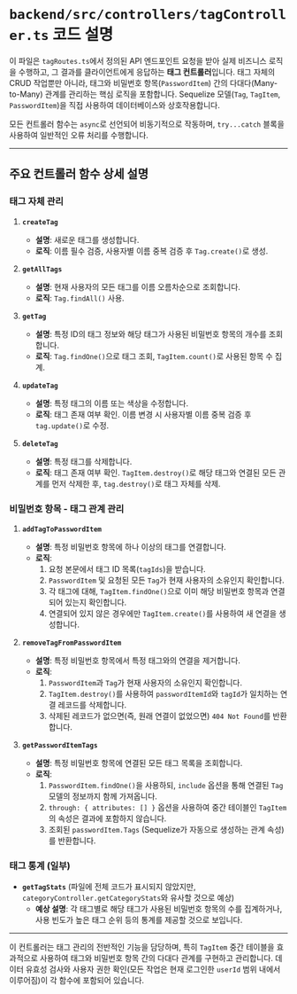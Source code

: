 # `backend/src/controllers/tagController.ts` 코드 설명

이 파일은 `tagRoutes.ts`에서 정의된 API 엔드포인트 요청을 받아 실제 비즈니스 로직을 수행하고, 그 결과를 클라이언트에게 응답하는 **태그 컨트롤러**입니다. 태그 자체의 CRUD 작업뿐만 아니라, 태그와 비밀번호 항목(`PasswordItem`) 간의 다대다(Many-to-Many) 관계를 관리하는 핵심 로직을 포함합니다. Sequelize 모델(`Tag`, `TagItem`, `PasswordItem`)을 직접 사용하여 데이터베이스와 상호작용합니다.

모든 컨트롤러 함수는 `async`로 선언되어 비동기적으로 작동하며, `try...catch` 블록을 사용하여 일반적인 오류 처리를 수행합니다.

---

## 주요 컨트롤러 함수 상세 설명

### 태그 자체 관리

1.  **`createTag`**
    -   **설명**: 새로운 태그를 생성합니다.
    -   **로직**: 이름 필수 검증, 사용자별 이름 중복 검증 후 `Tag.create()`로 생성.

2.  **`getAllTags`**
    -   **설명**: 현재 사용자의 모든 태그를 이름 오름차순으로 조회합니다.
    -   **로직**: `Tag.findAll()` 사용.

3.  **`getTag`**
    -   **설명**: 특정 ID의 태그 정보와 해당 태그가 사용된 비밀번호 항목의 개수를 조회합니다.
    -   **로직**: `Tag.findOne()`으로 태그 조회, `TagItem.count()`로 사용된 항목 수 집계.

4.  **`updateTag`**
    -   **설명**: 특정 태그의 이름 또는 색상을 수정합니다.
    -   **로직**: 태그 존재 여부 확인. 이름 변경 시 사용자별 이름 중복 검증 후 `tag.update()`로 수정.

5.  **`deleteTag`**
    -   **설명**: 특정 태그를 삭제합니다.
    -   **로직**: 태그 존재 여부 확인. `TagItem.destroy()`로 해당 태그와 연결된 모든 관계를 먼저 삭제한 후, `tag.destroy()`로 태그 자체를 삭제.

### 비밀번호 항목 - 태그 관계 관리

1.  **`addTagToPasswordItem`**
    -   **설명**: 특정 비밀번호 항목에 하나 이상의 태그를 연결합니다.
    -   **로직**:
        1.  요청 본문에서 태그 ID 목록(`tagIds`)을 받습니다.
        2.  `PasswordItem` 및 요청된 모든 `Tag`가 현재 사용자의 소유인지 확인합니다.
        3.  각 태그에 대해, `TagItem.findOne()`으로 이미 해당 비밀번호 항목과 연결되어 있는지 확인합니다.
        4.  연결되어 있지 않은 경우에만 `TagItem.create()`를 사용하여 새 연결을 생성합니다.

2.  **`removeTagFromPasswordItem`**
    -   **설명**: 특정 비밀번호 항목에서 특정 태그와의 연결을 제거합니다.
    -   **로직**:
        1.  `PasswordItem`과 `Tag`가 현재 사용자의 소유인지 확인합니다.
        2.  `TagItem.destroy()`를 사용하여 `passwordItemId`와 `tagId`가 일치하는 연결 레코드를 삭제합니다.
        3.  삭제된 레코드가 없으면(즉, 원래 연결이 없었으면) `404 Not Found`를 반환합니다.

3.  **`getPasswordItemTags`**
    -   **설명**: 특정 비밀번호 항목에 연결된 모든 태그 목록을 조회합니다.
    -   **로직**:
        1.  `PasswordItem.findOne()`을 사용하되, `include` 옵션을 통해 연결된 `Tag` 모델의 정보까지 함께 가져옵니다.
        2.  `through: { attributes: [] }` 옵션을 사용하여 중간 테이블인 `TagItem`의 속성은 결과에 포함하지 않습니다.
        3.  조회된 `passwordItem.Tags` (Sequelize가 자동으로 생성하는 관계 속성)를 반환합니다.

### 태그 통계 (일부)

-   **`getTagStats`** (파일에 전체 코드가 표시되지 않았지만, `categoryController.getCategoryStats`와 유사할 것으로 예상)
    -   **예상 설명**: 각 태그별로 해당 태그가 사용된 비밀번호 항목의 수를 집계하거나, 사용 빈도가 높은 태그 순위 등의 통계를 제공할 것으로 보입니다.

---

이 컨트롤러는 태그 관리의 전반적인 기능을 담당하며, 특히 `TagItem` 중간 테이블을 효과적으로 사용하여 태그와 비밀번호 항목 간의 다대다 관계를 구현하고 관리합니다. 데이터 유효성 검사와 사용자 권한 확인(모든 작업은 현재 로그인한 `userId` 범위 내에서 이루어짐)이 각 함수에 포함되어 있습니다.
